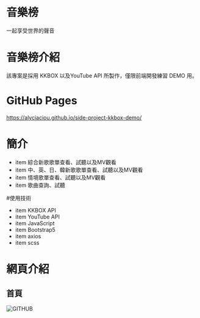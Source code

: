 # 音樂榜
一起享受世界的聲音

# 音樂榜介紹
該專案是採用 KKBOX 以及YouTube API 所製作，僅限前端開發練習 DEMO 用。

# GitHub Pages
https://alyciaciou.github.io/side-project-kkbox-demo/

# 簡介
* item 綜合新歌歌單查看、試聽以及MV觀看
* item 中、英、日、韓新歌歌單查看、試聽以及MV觀看
* item 情境歌單查看、試聽以及MV觀看
* item 歌曲查詢、試聽

#使用技術
* item KKBOX API
* item YouTube API
* item JavaScript
* item Bootstrap5
* item axios
* item scss

# 網頁介紹
## 首頁
![GITHUB]( 首頁)

